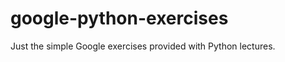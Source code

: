 google-python-exercises
=======================

Just the simple Google exercises provided with Python lectures.
